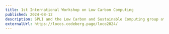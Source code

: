 ```yaml
---
title: 1st International Workshop on Low Carbon Computing
published: 2024-08-12
description: SPLI and the Low Carbon and Sustainable Computing group at Glasgow are organising LOCO 2024, the 1st International Workshop on Low Carbon Computing.
externalUrl: https://locos.codeberg.page/loco2024/
---
```

